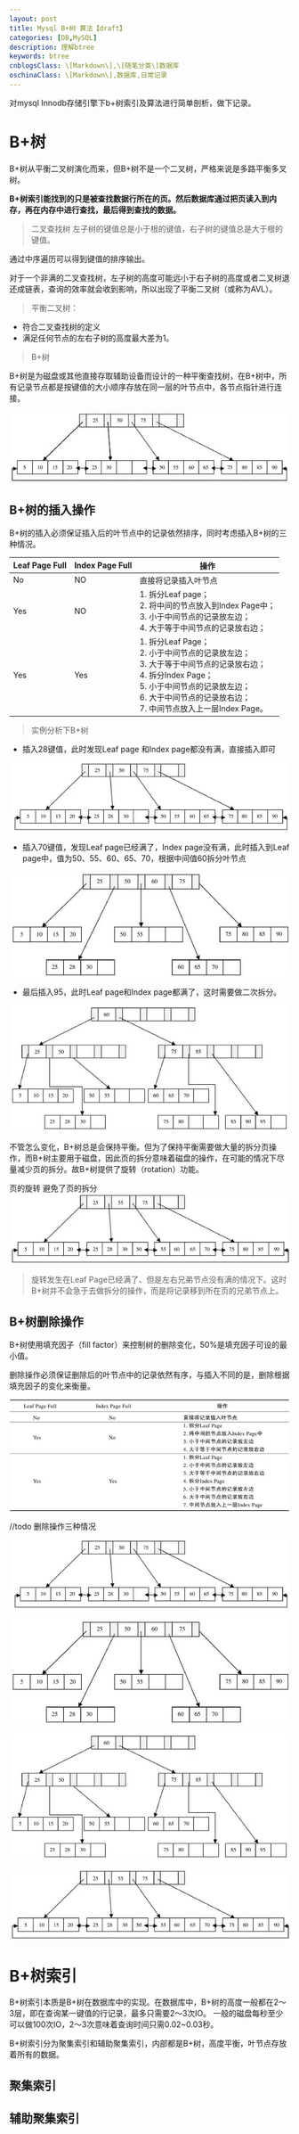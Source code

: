 ```yaml
---
layout: post
title: Mysql B+树 算法【draft】
categories: [DB,MySQL]
description: 理解btree
keywords: btree
cnblogsClass: \[Markdown\],\[随笔分类\]数据库
oschinaClass: \[Markdown\],数据库,日常记录
---
```


对mysql Innodb存储引擎下b+树索引及算法进行简单剖析，做下记录。

# B+树
B+树从平衡二叉树演化而来，但B+树不是一个二叉树，严格来说是多路平衡多叉树。

**B+树索引能找到的只是被查找数据行所在的页。然后数据库通过把页读入到内存，再在内存中进行查找，最后得到查找的数据。**

> 二叉查找树
左子树的键值总是小于根的键值，右子树的键值总是大于根的键值。

通过中序遍历可以得到键值的排序输出。

对于一个非满的二叉查找树，左子树的高度可能远小于右子树的高度或者二叉树退还成链表，查询的效率就会收到影响，所以出现了平衡二叉树（或称为AVL）。

> 平衡二叉树：
- 符合二叉查找树的定义
- 满足任何节点的左右子树的高度最大差为1。

> B+树

B+树是为磁盘或其他直接存取辅助设备而设计的一种平衡查找树，在B+树中，所有记录节点都是按键值的大小顺序存放在同一层的叶节点中，各节点指针进行连接。

![image](https://raw.githubusercontent.com/WalkingSun/WindBlog/gh-pages/images/blog/WechatIMG29.jpeg)

## B+树的插入操作
B+树的插入必须保证插入后的叶节点中的记录依然排序，同时考虑插入B+树的三种情况。

<!--![image](https://raw.githubusercontent.com/WalkingSun/WindBlog/gh-pages/images/blog/WechatIMG301111.jpeg)-->

|       Leaf Page Full    |     Index Page Full  |         操作        |
|       ----              |          ----        |         ----        |
|       No                |     NO               |    直接将记录插入叶节点       |
|       Yes                |     NO               |    1. 拆分Leaf page；<br>2. 将中间的节点放入到Index Page中；<br>3. 小于中间节点的记录放左边；<br>4. 大于等于中间节点的记录放右边；       |
|       Yes                |     Yes               |    1. 拆分Leaf Page；<br>2. 小于中间节点的记录放左边；<br>3. 大于等于中间节点的记录放右边；<br>4. 拆分Index Page；<br>5. 小于中间节点的记录放左边；<br>6. 大于中间节点的记录放右边；<br>7. 中间节点放入上一层Index Page。       |


> 实例分析下B+树

- 插入28键值，此时发现Leaf page 和Index page都没有满，直接插入即可

![image](https://raw.githubusercontent.com/WalkingSun/WindBlog/gh-pages/images/blog/WechatIMG31.jpeg)

- 插入70键值，发现Leaf page已经满了，Index page没有满，此时插入到Leaf page中，值为50、55、60、65、70，根据中间值60拆分叶节点

![image](https://raw.githubusercontent.com/WalkingSun/WindBlog/gh-pages/images/blog/WechatIMG32.jpeg)

- 最后插入95，此时Leaf page和Index page都满了，这时需要做二次拆分。

![image](https://raw.githubusercontent.com/WalkingSun/WindBlog/gh-pages/images/blog/WechatIMG33.jpeg)

不管怎么变化，B+树总是会保持平衡。但为了保持平衡需要做大量的拆分页操作，而B+树主要用于磁盘，因此页的拆分意味着磁盘的操作，在可能的情况下尽量减少页的拆分。故B+树提供了旋转（rotation）功能。


页的旋转  避免了页的拆分
![image](https://raw.githubusercontent.com/WalkingSun/WindBlog/gh-pages/images/blog/WechatIMG34.jpeg)

> 旋转发生在Leaf Page已经满了、但是左右兄弟节点没有满的情况下。这时B+树并不会急于去做拆分的操作，而是将记录移到所在页的兄弟节点上。

## B+树删除操作

B+树使用填充因子（fill factor）来控制树的删除变化，50%是填充因子可设的最小值。

删除操作必须保证删除后的叶节点中的记录依然有序，与插入不同的是，删除根据填充因子的变化来衡量。


![image](https://raw.githubusercontent.com/WalkingSun/WindBlog/gh-pages/images/blog/WechatIMG301.jpeg)

//todo 删除操作三种情况


![image](https://raw.githubusercontent.com/WalkingSun/WindBlog/gh-pages/images/blog/WechatIMG311.jpeg)

![image](https://raw.githubusercontent.com/WalkingSun/WindBlog/gh-pages/images/blog/WechatIMG321.jpeg)

![image](https://raw.githubusercontent.com/WalkingSun/WindBlog/gh-pages/images/blog/WechatIMG331.jpeg)

![image](https://raw.githubusercontent.com/WalkingSun/WindBlog/gh-pages/images/blog/WechatIMG341.jpeg)


# B+树索引
B+树索引本质是B+树在数据库中的实现。在数据库中，B+树的高度一般都在2～3层，即在查询某一键值的行记录，最多只需要2～3次IO。
一般的磁盘每秒至少可以做100次IO，2～3次意味着查询时间只需0.02~0.03秒。

B+树索引分为聚集索引和辅助聚集索引，内部都是B+树，高度平衡，叶节点存放着所有的数据。

## 聚集索引



## 辅助聚集索引

































